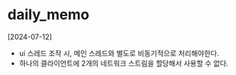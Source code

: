 # daily_memo
[2024-07-12]
- ui 스레드 조작 시, 메인 스레드와 별도로 비동기적으로 처리해야한다.
- 하나의 클라이언트에 2개의 네트워크 스트림을 할당해서 사용할 수 없다.

